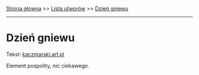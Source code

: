 [Strona głowna](../index.md) >> [Lista utworów](../list.md) >> [Dzień gniewu](138.md)

---

# Dzień gniewu

Tekst: [kaczmarski.art.pl](https://www.kaczmarski.art.pl/tworczosc/wiersze/dzien-gniewu/)

Element pospolity, nic ciekawego.